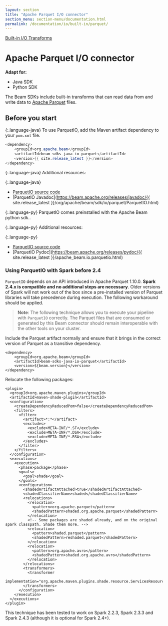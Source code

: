 ```yaml
---
layout: section
title: "Apache Parquet I/O connector"
section_menu: section-menu/documentation.html
permalink: /documentation/io/built-in/parquet/
---
```

<!--
Licensed under the Apache License, Version 2.0 (the "License");
you may not use this file except in compliance with the License.
You may obtain a copy of the License at

http://www.apache.org/licenses/LICENSE-2.0

Unless required by applicable law or agreed to in writing, software
distributed under the License is distributed on an "AS IS" BASIS,
WITHOUT WARRANTIES OR CONDITIONS OF ANY KIND, either express or implied.
See the License for the specific language governing permissions and
limitations under the License.
-->

[Built-in I/O Transforms]({{site.baseurl}}/documentation/io/built-in/)

# Apache Parquet I/O connector

<nav class="language-switcher">
  <strong>Adapt for:</strong>
  <ul>
    <li data-type="language-java" class="active">Java SDK</li>
    <li data-type="language-py">Python SDK</li>
  </ul>
</nav>

The Beam SDKs include built-in transforms that can read data from and write data
to [Apache Parquet](https://parquet.apache.org) files.

## Before you start

<!-- Java specific -->

{:.language-java}
To use ParquetIO, add the Maven artifact dependency to your `pom.xml` file.

```java
<dependency>
    <groupId>org.apache.beam</groupId>
    <artifactId>beam-sdks-java-io-parquet</artifactId>
    <version>{{ site.release_latest }}</version>
</dependency>
```

{:.language-java}
Additional resources:

{:.language-java}
* [ParquetIO source code](https://github.com/apache/beam/blob/master/sdks/java/io/parquet/src/main/java/org/apache/beam/sdk/io/parquet/ParquetIO.java)
* [ParquetIO Javadoc](https://beam.apache.org/releases/javadoc/{{ site.release_latest }}/org/apache/beam/sdk/io/parquet/ParquetIO.html)

<!-- Python specific -->

{:.language-py}
ParquetIO comes preinstalled with the Apache Beam python sdk..

{:.language-py}
Additional resources:

{:.language-py}
* [ParquetIO source code](https://github.com/apache/beam/blob/master/sdks/python/apache_beam/io/parquetio.py)
* [ParquetIO Pydoc](https://beam.apache.org/releases/pydoc/{{ site.release_latest }}/apache_beam.io.parquetio.html)


### Using ParquetIO with Spark before 2.4

`ParquetIO` depends on an API introduced in Apache Parquet 1.10.0.  **Spark 2.4.x is compatible and no additional steps are necessary**.  Older versions of Spark will not work out of the box since a pre-installed version of Parquet libraries will take precedence during execution.  The following workaround should be applied.

> **Note**: The following technique allows you to execute your pipeline with `ParquetIO` correctly.
> The Parquet files that are consumed or generated by this Beam connector should remain interoperable with the other tools on your cluster.

Include the Parquet artifact normally and ensure that it brings in the correct version of Parquet as a transitive dependency.

```
<dependency>
    <groupId>org.apache.beam</groupId>
    <artifactId>beam-sdks-java-io-parquet</artifactId>
    <version>${beam.version}</version>
</dependency>
```
 
Relocate the following packages:

```
<plugin>
  <groupId>org.apache.maven.plugins</groupId>
  <artifactId>maven-shade-plugin</artifactId>
  <configuration>
    <createDependencyReducedPom>false</createDependencyReducedPom>
    <filters>
      <filter>
        <artifact>*:*</artifact>
        <excludes>
          <exclude>META-INF/*.SF</exclude>
          <exclude>META-INF/*.DSA</exclude>
          <exclude>META-INF/*.RSA</exclude>
        </excludes>
      </filter>
    </filters>
  </configuration>
  <executions>
    <execution>
      <phase>package</phase>
      <goals>
        <goal>shade</goal>
      </goals>
      <configuration>
        <shadedArtifactAttached>true</shadedArtifactAttached>
        <shadedClassifierName>shaded</shadedClassifierName>
        <relocations>
          <relocation>
            <pattern>org.apache.parquet</pattern>
            <shadedPattern>shaded.org.apache.parquet</shadedPattern>
          </relocation>
          <!-- Some packages are shaded already, and on the original spark classpath. Shade them more. -->
          <relocation>
            <pattern>shaded.parquet</pattern>
            <shadedPattern>reshaded.parquet</shadedPattern>
          </relocation>
          <relocation>
            <pattern>org.apache.avro</pattern>
            <shadedPattern>shaded.org.apache.avro</shadedPattern>
          </relocation>
        </relocations>
        <transformers>
          <transformer
            implementation="org.apache.maven.plugins.shade.resource.ServicesResourceTransformer"/>
        </transformers>
      </configuration>
    </execution>
  </executions>
</plugin>
```

This technique has been tested to work on Spark 2.2.3, Spark 2.3.3 and Spark 2.4.3 (although it is optional for Spark 2.4+).